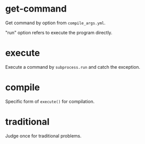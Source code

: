 # get-command

Get command by option from `compile_args.yml`.

"run" option refers to execute the program directly.

# execute

Execute a command by `subprocess.run` and catch the exception.

# compile

Specific form of `execute()` for compilation.

# traditional

Judge once for traditional problems.

